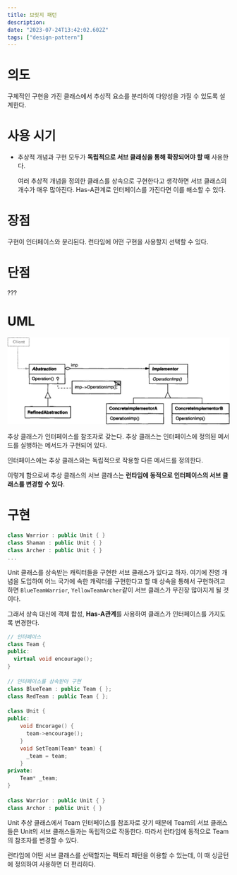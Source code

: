 ```yaml
---
title: 브릿지 패턴
description:
date: "2023-07-24T13:42:02.602Z"
tags: ["design-pattern"]
---
```


# 의도

구체적인 구현을 가진 클래스에서 추상적 요소를 분리하여 다양성을 가질 수 있도록 설계한다.

# 사용 시기

- 추상적 개념과 구현 모두가 **독립적으로 서브 클래싱을 통해 확장되어야 할 때** 사용한다.

  여러 추상적 개념을 정의한 클래스를 상속으로 구현한다고 생각하면 서브 클래스의 개수가 매우 많아진다. Has-A관계로 인터페이스를 가진다면 이를 해소할 수 있다.

# 장점

구현이 인터페이스와 분리된다. 런타임에 어떤 구현을 사용할지 선택할 수 있다.

# 단점

???

# UML

![Alt text](image.png)

추상 클래스가 인터페이스를 참조자로 갖는다. 추상 클래스는 인터페이스에 정의된 메서드를 실행하는 메서드가 구현되어 있다.

인터페이스에는 추상 클래스와는 독립적으로 작용할 다른 메서드를 정의한다.

이렇게 함으로써 추상 클래스의 서브 클래스는 **런타임에 동적으로 인터페이스의 서브 클래스를 변경할 수 있다**.


# 구현

```cpp
class Warrior : public Unit { }
class Shaman : public Unit { }
class Archer : public Unit { }
...
```

Unit 클래스를 상속받는 캐릭터들을 구현한 서브 클래스가 있다고 하자. 여기에 진영 개념을 도입하여 어느 국가에 속한 캐릭터를 구현한다고 할 때 상속을 통해서 구현하려고 하면 `BlueTeamWarrior`, `YellowTeamArcher`같이 서브 클래스가 무진장 많아지게 될 것이다.

그래서 상속 대신에 객체 합성, **Has-A관계**를 사용하여 클래스가 인터페이스를 가지도록 변경한다.

```cpp
// 인터페이스
class Team {
public:
  virtual void encourage();
} 

// 인터페이스를 상속받아 구현
class BlueTeam : public Team { }; 
class RedTeam : public Team { };

class Unit {
public:
    void Encorage() {
      team->encourage();
    }
    void SetTeam(Team* team) {
      _team = team;
    }
private:
    Team* _team;
}

class Warrior : public Unit { }
class Archor : public Unit { }
```

Unit 추상 클래스에서 Team 인터페이스를 참조자로 갖기 때문에 Team의 서브 클래스들은 Unit의 서브 클래스들과는 독립적으로 작동한다. 따라서 런타임에 동적으로 Team의 참조자를 변경할 수 있다.

런타임에 어떤 서브 클래스를 선택할지는 팩토리 패턴을 이용할 수 있는데, 이 때 싱글턴에 정의하여 사용하면 더 편리하다.
